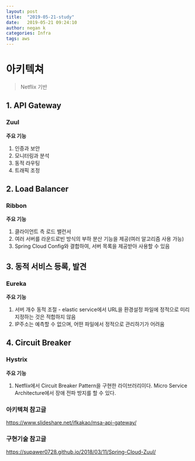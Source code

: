 ```yaml
---
layout: post
title:  "2019-05-21-study"
date:   2019-05-21 09:24:10
author: negan k
categories: Infra
tags: aws
---
```


# 아키텍쳐 

>Netflix 기반 

## 1. API Gateway

### Zuul

**주요 기능**
1. 인증과 보안
2. 모니터링과 분석
3. 동적 라우팅
4. 트래픽 조정

## 2. Load Balancer

### Ribbon

**주요 기능**
1. 클라이언트 측 로드 밸런서
2. 여러 서버를 라운드로빈 방식의 부하 분산 기능을 제공(여러 알고리즘 사용 가능)
3. Spring Cloud Config와 결합하여, 서버 목록을 제공받아 사용할 수 있음

## 3. 동적 서비스 등록, 발견

### Eureka

**주요 기능**
1. 서버 개수 동적 조절 - elastic service에서 URL을 환경설정 파일에 정적으로 미리 지정하는 것은 적합하지 않음
2. IP주소는 예측할 수 없으며, 어떤 파일에서 정적으로 관리하기가 어려움

## 4. Circuit Breaker

### Hystrix

**주요 기능**
1. Netflix에서 Circuit Breaker Pattern을 구현한 라이브러리이다. Micro Service Architecture에서 장애 전파 방지를 할 수 있다.

### 아키텍쳐 참고글
https://www.slideshare.net/ifkakao/msa-api-gateway/

### 구현기술 참고글
https://supawer0728.github.io/2018/03/11/Spring-Cloud-Zuul/